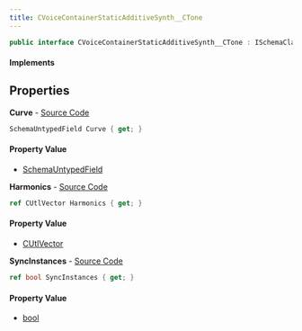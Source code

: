 ```yaml
---
title: CVoiceContainerStaticAdditiveSynth__CTone
---
```


```csharp
public interface CVoiceContainerStaticAdditiveSynth__CTone : ISchemaClass<CVoiceContainerStaticAdditiveSynth__CTone>, ISchemaField, ISchemaClass, INativeHandle
```

#### Implements

## Properties

**Curve** - [Source Code](https://github.com/swiftly-solution/swiftlys2/blob/master/managed/src/SwiftlyS2.Generated/Schemas/Interfaces/CVoiceContainerStaticAdditiveSynth__CTone.cs#L20)

```csharp
SchemaUntypedField Curve { get; }
```

#### Property Value

- [SchemaUntypedField](/docs/api/shared/schemas/schemauntypedfield)

**Harmonics** - [Source Code](https://github.com/swiftly-solution/swiftlys2/blob/master/managed/src/SwiftlyS2.Generated/Schemas/Interfaces/CVoiceContainerStaticAdditiveSynth__CTone.cs#L17)

```csharp
ref CUtlVector Harmonics { get; }
```

#### Property Value

- [CUtlVector](/docs/api/shared/natives/cutlvector)

**SyncInstances** - [Source Code](https://github.com/swiftly-solution/swiftlys2/blob/master/managed/src/SwiftlyS2.Generated/Schemas/Interfaces/CVoiceContainerStaticAdditiveSynth__CTone.cs#L22)

```csharp
ref bool SyncInstances { get; }
```

#### Property Value

- [bool](https://learn.microsoft.com/dotnet/api/system.boolean)

